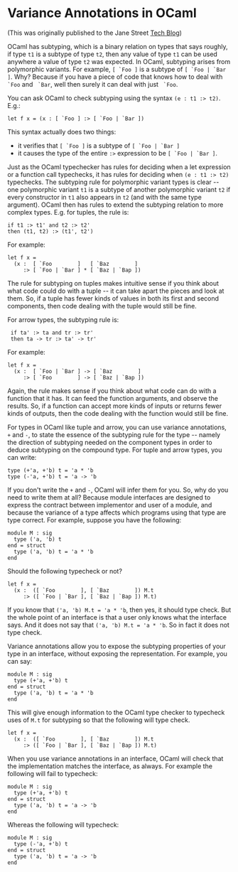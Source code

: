 # Variance Annotations in OCaml

(This was originally published to the Jane Street [Tech
Blog](https://blog.janestreet.com/a-and-a/))

OCaml has subtyping, which is a binary relation on types that says
roughly, if type `t1` is a subtype of type `t2`, then any value of
type `t1` can be used anywhere a value of type `t2` was expected.  In
OCaml, subtyping arises from polymorphic variants.  For example, ``[
`Foo ]`` is a subtype of ``[ `Foo | `Bar ]``.  Why?  Because if you
have a piece of code that knows how to deal with `` `Foo`` and ``
`Bar``, well then surely it can deal with just `` `Foo``.

You can ask OCaml to check subtyping using the syntax `(e : t1 :>
t2)`.  E.g.:

    let f x = (x : [ `Foo ] :> [ `Foo | `Bar ])

This syntax actually does two things:

- it verifies that ``[ `Foo ]`` is a subtype of ``[ `Foo | `Bar ]``
- it causes the type of the entire `:>` expression to be ``[ `Foo |
  `Bar ]``.

Just as the OCaml typechecker has rules for deciding when a let
expression or a function call typechecks, it has rules for deciding
when `(e : t1 :> t2)` typechecks.  The subtyping rule for polymorphic
variant types is clear -- one polymorphic variant `t1` is a subtype of
another polymorphic variant `t2` if every constructor in `t1` also
appears in `t2` (and with the same type argument).  OCaml then has
rules to extend the subtyping relation to more complex types.
E.g. for tuples, the rule is:

    if t1 :> t1' and t2 :> t2'
    then (t1, t2) :> (t1', t2')

For example:

    let f x = 
      (x :  [ `Foo        ]   [ `Baz        ] 
         :> [ `Foo | `Bar ] * [ `Baz | `Bap ])

The rule for subtyping on tuples makes intuitive sense if you think
about what code could do with a tuple -- it can take apart the pieces
and look at them.  So, if a tuple has fewer kinds of values in both
its first and second components, then code dealing with the tuple
would still be fine.

For arrow types, the subtyping rule is:

     if ta' :> ta and tr :> tr' 
     then ta -> tr :> ta' -> tr'

For example:

    let f x =
      (x :  [ `Foo | `Bar ] -> [ `Baz        ]
         :> [ `Foo        ] -> [ `Baz | `Bap ])

Again, the rule makes sense if you think about what code can do with a
function that it has.  It can feed the function arguments, and observe
the results.  So, if a function can accept more kinds of inputs or
returns fewer kinds of outputs, then the code dealing with the
function would still be fine.

For types in OCaml like tuple and arrow, you can use variance
annotations, `+` and `-`, to state the essence of the subtyping rule
for the type -- namely the direction of subtyping needed on the
component types in order to deduce subtyping on the compound type.
For tuple and arrow types, you can write:

    type (+'a, +'b) t = 'a * 'b
    type (-'a, +'b) t = 'a -> 'b

If you don't write the `+` and `-`, OCaml will infer them for you.
So, why do you need to write them at all?  Because module interfaces
are designed to express the contract between implementor and user of a
module, and because the variance of a type affects which programs
using that type are type correct.  For example, suppose you have the
following:

    module M : sig
      type ('a, 'b) t
    end = struct
      type ('a, 'b) t = 'a * 'b
    end

Should the following typecheck or not?

    let f x = 
      (x :  ([ `Foo        ], [ `Baz        ]) M.t
         :> ([ `Foo | `Bar ], [ `Baz | `Bap ]) M.t)

If you know that `('a, 'b) M.t = 'a * 'b`, then yes, it should type
check.  But the whole point of an interface is that a user only knows
what the interface says.  And it does not say that `('a, 'b) M.t =
'a * 'b`.  So in fact it does not type check.

Variance annotations allow you to expose the subtyping properties of
your type in an interface, without exposing the representation.  For
example, you can say:

    module M : sig
      type (+'a, +'b) t
    end = struct
      type ('a, 'b) t = 'a * 'b
    end

This will give enough information to the OCaml type checker to
typecheck uses of `M.t` for subtyping so that the following will type
check.

    let f x =
      (x :  ([ `Foo        ], [ `Baz        ]) M.t 
         :> ([ `Foo | `Bar ], [ `Baz | `Bap ]) M.t)

When you use variance annotations in an interface, OCaml will check
that the implementation matches the interface, as always.  For example
the following will fail to typecheck:

    module M : sig
      type (+'a, +'b) t
    end = struct
      type ('a, 'b) t = 'a -> 'b
    end

Whereas the following will typecheck:

    module M : sig
      type (-'a, +'b) t
    end = struct
      type ('a, 'b) t = 'a -> 'b
    end
